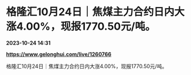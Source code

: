 # 格隆汇10月24日｜焦煤主力合约日内大涨4.00%，现报1770.50元/吨。

**2023-10-24 14:31**

**https://www.gelonghui.com/live/1260766**

格隆汇10月24日｜焦煤主力合约日内大涨4.00%，现报1770.50元/吨。
